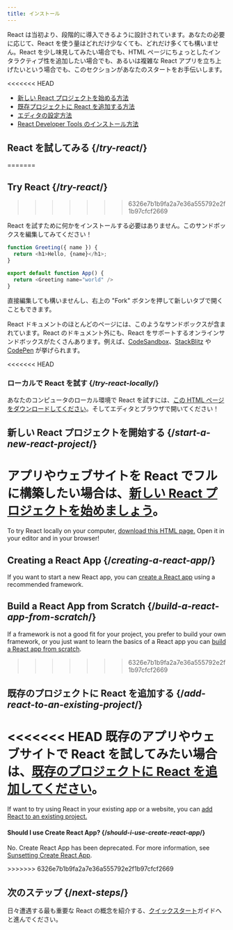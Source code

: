 ```yaml
---
title: インストール
---
```


<Intro>

React は当初より、段階的に導入できるように設計されています。あなたの必要に応じて、React を使う量はどれだけ少なくても、どれだけ多くても構いません。React を少し味見してみたい場合でも、HTML ページにちょっとしたインタラクティブ性を追加したい場合でも、あるいは複雑な React アプリを立ち上げたいという場合でも、このセクションがあなたのスタートをお手伝いします。

</Intro>

<<<<<<< HEAD
<YouWillLearn isChapter={true}>

* [新しい React プロジェクトを始める方法](/learn/start-a-new-react-project)
* [既存プロジェクトに React を追加する方法](/learn/add-react-to-an-existing-project)
* [エディタの設定方法](/learn/editor-setup)
* [React Developer Tools のインストール方法](/learn/react-developer-tools)

</YouWillLearn>

## React を試してみる {/*try-react*/}
=======
## Try React {/*try-react*/}
>>>>>>> 6326e7b1b9fa2a7e36a555792e2f1b97cfcf2669

React を試すために何かをインストールする必要はありません。このサンドボックスを編集してみてください！

<Sandpack>

```js
function Greeting({ name }) {
  return <h1>Hello, {name}</h1>;
}

export default function App() {
  return <Greeting name="world" />
}
```

</Sandpack>

直接編集しても構いませんし、右上の "Fork" ボタンを押して新しいタブで開くこともできます。

React ドキュメントのほとんどのページには、このようなサンドボックスが含まれています。React のドキュメント外にも、React をサポートするオンラインサンドボックスがたくさんあります。例えば、[CodeSandbox](https://codesandbox.io/s/new)、[StackBlitz](https://stackblitz.com/fork/react) や [CodePen](https://codepen.io/pen?template=QWYVwWN) が挙げられます。

<<<<<<< HEAD
### ローカルで React を試す {/*try-react-locally*/}

あなたのコンピュータのローカル環境で React を試すには、[この HTML ページをダウンロードしてください](https://gist.githubusercontent.com/gaearon/0275b1e1518599bbeafcde4722e79ed1/raw/db72dcbf3384ee1708c4a07d3be79860db04bff0/example.html)。そしてエディタとブラウザで開いてください！

## 新しい React プロジェクトを開始する {/*start-a-new-react-project*/}

アプリやウェブサイトを React でフルに構築したい場合は、[新しい React プロジェクトを始めましょう](/learn/start-a-new-react-project)。
=======
To try React locally on your computer, [download this HTML page.](https://gist.githubusercontent.com/gaearon/0275b1e1518599bbeafcde4722e79ed1/raw/db72dcbf3384ee1708c4a07d3be79860db04bff0/example.html) Open it in your editor and in your browser!

## Creating a React App {/*creating-a-react-app*/}

If you want to start a new React app, you can [create a React app](/learn/creating-a-react-app) using a recommended framework.

## Build a React App from Scratch {/*build-a-react-app-from-scratch*/}

If a framework is not a good fit for your project, you prefer to build your own framework, or you just want to learn the basics of a React app you can [build a React app from scratch](/learn/build-a-react-app-from-scratch).
>>>>>>> 6326e7b1b9fa2a7e36a555792e2f1b97cfcf2669

## 既存のプロジェクトに React を追加する {/*add-react-to-an-existing-project*/}

<<<<<<< HEAD
既存のアプリやウェブサイトで React を試してみたい場合は、[既存のプロジェクトに React を追加してください](/learn/add-react-to-an-existing-project)。
=======
If want to try using React in your existing app or a website, you can [add React to an existing project.](/learn/add-react-to-an-existing-project)


<Note>

#### Should I use Create React App? {/*should-i-use-create-react-app*/}

No. Create React App has been deprecated. For more information, see [Sunsetting Create React App](/blog/2025/02/14/sunsetting-create-react-app).

</Note>
>>>>>>> 6326e7b1b9fa2a7e36a555792e2f1b97cfcf2669

## 次のステップ {/*next-steps*/}

日々遭遇する最も重要な React の概念を紹介する、[クイックスタート](/learn)ガイドへと進んでください。

